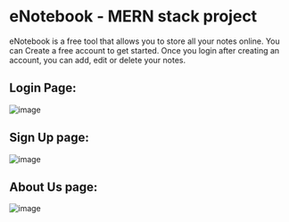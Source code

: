 # eNotebook - MERN stack project

eNotebook is a free tool that allows you to store all your notes online. You can Create a free account to get started. Once you login after creating an account, you can add, edit or delete your notes.
## Login Page:
![image](https://github.com/vaibhavj-11/enotebook-mern/assets/71918594/f1bbd0cb-69f1-444e-b529-ebc2af6821c7)
## Sign Up page:
![image](https://github.com/vaibhavj-11/enotebook-mern/assets/71918594/925b1349-3ffe-4ec1-9f21-19e0861c1387)
## About Us page:
![image](https://github.com/vaibhavj-11/enotebook-mern/assets/71918594/4a6e73de-7c07-4e67-a855-c81ec6c3096f)


